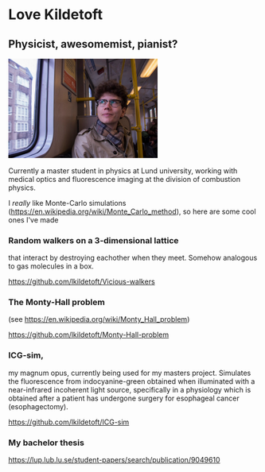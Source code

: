 # Love Kildetoft
## Physicist, awesomemist, pianist?
<img src="73287722_3692383264121308_5840407399386578944_n-2.jpg" alt="me" width="300"/>

Currently a master student in physics at Lund university, working with medical optics  and fluorescence imaging
at the division of combustion physics. 

I *really* like Monte-Carlo simulations (https://en.wikipedia.org/wiki/Monte_Carlo_method), so here are some cool ones I've made

### Random walkers on a 3-dimensional lattice 
that interact by destroying eachother when they meet. Somehow analogous to gas molecules in a box.

https://github.com/lkildetoft/Vicious-walkers

### The Monty-Hall problem 
(see https://en.wikipedia.org/wiki/Monty_Hall_problem)

https://github.com/lkildetoft/Monty-Hall-problem

### ICG-sim,
my magnum opus, currently being used for my masters project. Simulates the fluorescence from indocyanine-green obtained when illuminated with a near-infrared incoherent light source, specifically in a physiology which is obtained after a patient has undergone surgery for esophageal cancer (esophagectomy). 

https://github.com/lkildetoft/ICG-sim

### My bachelor thesis

https://lup.lub.lu.se/student-papers/search/publication/9049610
